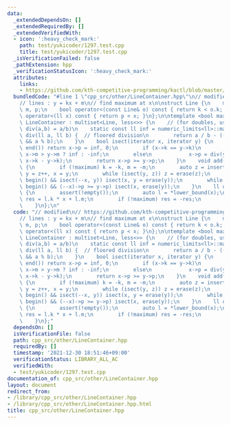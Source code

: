 ```yaml
---
data:
  _extendedDependsOn: []
  _extendedRequiredBy: []
  _extendedVerifiedWith:
  - icon: ':heavy_check_mark:'
    path: test/yukicoder/1297.test.cpp
    title: test/yukicoder/1297.test.cpp
  _isVerificationFailed: false
  _pathExtension: hpp
  _verificationStatusIcon: ':heavy_check_mark:'
  attributes:
    links:
    - https://github.com/kth-competitive-programming/kactl/blob/master/content/data-structures/LineContainer.h
  bundledCode: "#line 1 \"cpp_src/other/LineContainer.hpp\"\n// modified\n// https://github.com/kth-competitive-programming/kactl/blob/master/content/data-structures/LineContainer.h\n\
    // lines : y = kx + m\n// find maximum at x\n\nstruct Line {\n    mutable ll k,\
    \ m, p;\n    bool operator<(const Line& o) const { return k < o.k; }\n    bool\
    \ operator<(ll x) const { return p < x; }\n};\n\ntemplate <bool maximum>\nstruct\
    \ LineContainer : multiset<Line, less<>> {\n    // (for doubles, use inf = 1/.0,\
    \ div(a,b) = a/b)\n    static const ll inf = numeric_limits<ll>::max();\n    ll\
    \ div(ll a, ll b) {  // floored division\n        return a / b - ((a ^ b) < 0\
    \ && a % b);\n    }\n    bool isect(iterator x, iterator y) {\n        if (y ==\
    \ end()) return x->p = inf, 0;\n        if (x->k == y->k)\n            x->p =\
    \ x->m > y->m ? inf : -inf;\n        else\n            x->p = div(y->m - x->m,\
    \ x->k - y->k);\n        return x->p >= y->p;\n    }\n    void add(ll k, ll m)\
    \ {\n        if (!maximum) k = -k, m = -m;\n        auto z = insert({k, m, 0}),\
    \ y = z++, x = y;\n        while (isect(y, z)) z = erase(z);\n        if (x !=\
    \ begin() && isect(--x, y)) isect(x, y = erase(y));\n        while ((y = x) !=\
    \ begin() && (--x)->p >= y->p) isect(x, erase(y));\n    }\n    ll query(ll x)\
    \ {\n        assert(!empty());\n        auto l = *lower_bound(x);\n        auto\
    \ res = l.k * x + l.m;\n        if (!maximum) res = -res;\n        return res;\n\
    \    }\n};\n"
  code: "// modified\n// https://github.com/kth-competitive-programming/kactl/blob/master/content/data-structures/LineContainer.h\n\
    // lines : y = kx + m\n// find maximum at x\n\nstruct Line {\n    mutable ll k,\
    \ m, p;\n    bool operator<(const Line& o) const { return k < o.k; }\n    bool\
    \ operator<(ll x) const { return p < x; }\n};\n\ntemplate <bool maximum>\nstruct\
    \ LineContainer : multiset<Line, less<>> {\n    // (for doubles, use inf = 1/.0,\
    \ div(a,b) = a/b)\n    static const ll inf = numeric_limits<ll>::max();\n    ll\
    \ div(ll a, ll b) {  // floored division\n        return a / b - ((a ^ b) < 0\
    \ && a % b);\n    }\n    bool isect(iterator x, iterator y) {\n        if (y ==\
    \ end()) return x->p = inf, 0;\n        if (x->k == y->k)\n            x->p =\
    \ x->m > y->m ? inf : -inf;\n        else\n            x->p = div(y->m - x->m,\
    \ x->k - y->k);\n        return x->p >= y->p;\n    }\n    void add(ll k, ll m)\
    \ {\n        if (!maximum) k = -k, m = -m;\n        auto z = insert({k, m, 0}),\
    \ y = z++, x = y;\n        while (isect(y, z)) z = erase(z);\n        if (x !=\
    \ begin() && isect(--x, y)) isect(x, y = erase(y));\n        while ((y = x) !=\
    \ begin() && (--x)->p >= y->p) isect(x, erase(y));\n    }\n    ll query(ll x)\
    \ {\n        assert(!empty());\n        auto l = *lower_bound(x);\n        auto\
    \ res = l.k * x + l.m;\n        if (!maximum) res = -res;\n        return res;\n\
    \    }\n};"
  dependsOn: []
  isVerificationFile: false
  path: cpp_src/other/LineContainer.hpp
  requiredBy: []
  timestamp: '2021-12-30 18:51:46+09:00'
  verificationStatus: LIBRARY_ALL_AC
  verifiedWith:
  - test/yukicoder/1297.test.cpp
documentation_of: cpp_src/other/LineContainer.hpp
layout: document
redirect_from:
- /library/cpp_src/other/LineContainer.hpp
- /library/cpp_src/other/LineContainer.hpp.html
title: cpp_src/other/LineContainer.hpp
---
```

